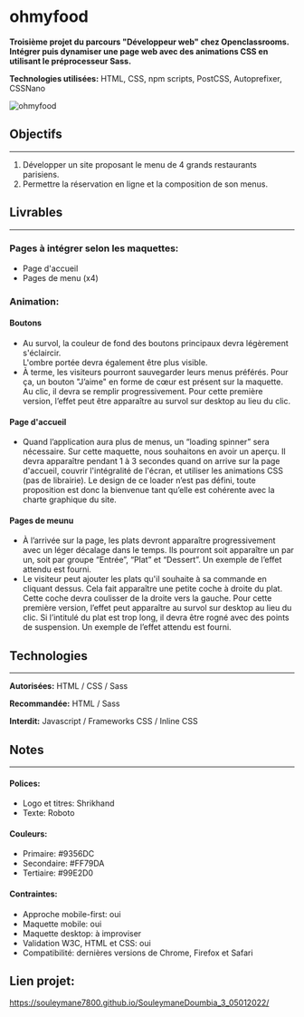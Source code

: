 # ohmyfood

**Troisième projet du parcours "Développeur web" chez Openclassrooms.**  
**Intégrer puis dynamiser une page web avec des animations CSS en utilisant le préprocesseur Sass.**


**Technologies utilisées:** HTML, CSS, npm scripts, PostCSS, Autoprefixer, CSSNano


![ohmyfood](https://github.com/Souleymane7800/Ohmyfood/assets/94050676/9e048315-bf2f-4766-b637-0ffc1e424797)


## Objectifs
---
1. Développer un site proposant le menu de 4 grands restaurants parisiens.
2. Permettre la réservation en ligne et la composition de son menus.

## Livrables
---
### Pages à intégrer selon les maquettes:
* Page d'accueil
* Pages de menu (x4)

### Animation:

#### Boutons
* Au survol, la couleur de fond des boutons principaux devra légèrement s'éclaircir.  
L'ombre portée devra également être plus visible.
* À terme, les visiteurs pourront sauvegarder leurs menus préférés. Pour ça, un
bouton "J’aime" en forme de cœur est présent sur la maquette. Au clic, il devra se
remplir progressivement. Pour cette première version, l’effet peut être apparaître au
survol sur desktop au lieu du clic.

#### Page d'accueil
* Quand l’application aura plus de menus, un “loading spinner” sera nécessaire. Sur
cette maquette, nous souhaitons en avoir un aperçu. Il devra apparaître pendant 1 à
3 secondes quand on arrive sur la page d'accueil, couvrir l'intégralité de l'écran, et
utiliser les animations CSS (pas de librairie). Le design de ce loader n’est pas défini,
toute proposition est donc la bienvenue tant qu’elle est cohérente avec la charte
graphique du site.

#### Pages de meunu
* À l’arrivée sur la page, les plats devront apparaître progressivement avec un léger
décalage dans le temps. Ils pourront soit apparaître un par un, soit par groupe
“Entrée”, “Plat” et “Dessert”. Un exemple de l’effet attendu est fourni.
* Le visiteur peut ajouter les plats qu'il souhaite à sa commande en cliquant dessus.
Cela fait apparaître une petite coche à droite du plat. Cette coche devra coulisser de
la droite vers la gauche. Pour cette première version, l’effet peut apparaître au survol
sur desktop au lieu du clic. Si l’intitulé du plat est trop long, il devra être rogné avec
des points de suspension. Un exemple de l’effet attendu est fourni.

## Technologies
---
**Autorisées:** HTML / CSS / Sass

**Recommandée:** HTML / Sass

**Interdit:** Javascript / Frameworks CSS / Inline CSS

## Notes
--------
#### Polices:
* Logo et titres: Shrikhand
* Texte: Roboto
#### Couleurs:
* Primaire: #9356DC
* Secondaire: #FF79DA
* Tertiaire: #99E2D0
#### Contraintes:
* Approche mobile-first: oui
* Maquette mobile: oui
* Maquette desktop: à improviser
* Validation W3C, HTML et CSS: oui
* Compatibilité: dernières versions de Chrome, Firefox et Safari

## Lien projet:
https://souleymane7800.github.io/SouleymaneDoumbia_3_05012022/





